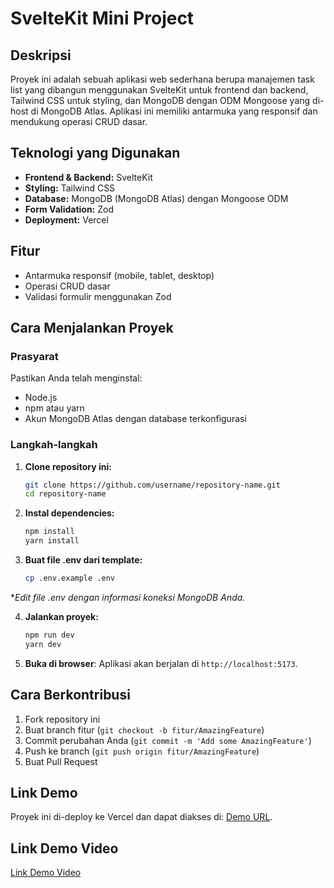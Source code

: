 # SvelteKit Mini Project

## Deskripsi
Proyek ini adalah sebuah aplikasi web sederhana berupa manajemen task list yang dibangun menggunakan SvelteKit untuk frontend dan backend, Tailwind CSS untuk styling, dan MongoDB dengan ODM Mongoose yang di-host di MongoDB Atlas. Aplikasi ini memiliki antarmuka yang responsif dan mendukung operasi CRUD dasar.

## Teknologi yang Digunakan
- **Frontend & Backend:** SvelteKit
- **Styling:** Tailwind CSS
- **Database:** MongoDB (MongoDB Atlas) dengan Mongoose ODM
- **Form Validation:** Zod
- **Deployment:** Vercel

## Fitur
- Antarmuka responsif (mobile, tablet, desktop)
- Operasi CRUD dasar
- Validasi formulir menggunakan Zod

## Cara Menjalankan Proyek

### Prasyarat
Pastikan Anda telah menginstal:
- Node.js
- npm atau yarn
- Akun MongoDB Atlas dengan database terkonfigurasi

### Langkah-langkah
1. **Clone repository ini:**
   ```bash
   git clone https://github.com/username/repository-name.git
   cd repository-name

2. **Instal dependencies:**
   ```bash
   npm install
   yarn install

3. **Buat file .env dari template:**
   ```bash
   cp .env.example .env
   
**Edit file .env dengan informasi koneksi MongoDB Anda.*

4. **Jalankan proyek:**
   ```bash
   npm run dev
   yarn dev

5. **Buka di browser**:
   Aplikasi akan berjalan di `http://localhost:5173`.

## Cara Berkontribusi
1. Fork repository ini
2. Buat branch fitur (`git checkout -b fitur/AmazingFeature`)
3. Commit perubahan Anda (`git commit -m 'Add some AmazingFeature'`)
4. Push ke branch (`git push origin fitur/AmazingFeature`)
5. Buat Pull Request

## Link Demo
Proyek ini di-deploy ke Vercel dan dapat diakses di: [Demo URL](https://svelte-mongo-1fko.vercel.app/).

## Link Demo Video
[Link Demo Video](https://drive.google.com/file/d/1dTFPRfOy_z5PjwZv80q2Z_B4Vk6gY2h9/view?usp=sharing)




